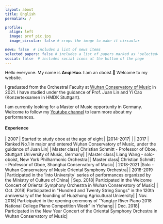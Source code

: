 ```yaml
---
layout: about
title: English
permalink: /

profile:
  align: left
  image: prof_pic.jpg
  image_circular: false # crops the image to make it circaular

news: false  # includes a list of news items
selected_papers: false # includes a list of papers marked as "selected={true}"
social: false  # includes social icons at the bottom of the page
---
```


Hello everyone. My name is **Anqi Huo**. I am an oboist.:musical_note: Welcome to my website.

I graduated from the Orchestral Faculty at [Wuhan Conservatory of Music](http://lxs.whcm.edu.cn/) in 2021. I have studied under the guidance of Prof. Juan Lin and Yi Cao (Konzertexsamen in HMDK Stuttgart).

I am currently looking for a Master of Music opportunity in Germany. Welcome to follow my [Youtube channel](https://www.youtube.com/@anqihuo2055) to learn more about my performances.



#### Experience

| 2007 | Started to study oboe at the age of eight |
|2014-2017|  |
| 2017 |  Ranked No.1 in major and entered Wuhan Conservatory of Music, under the guidance of Juan Lin|
| Master class| Christian Schmitt - Professor of Oboe, Stuttgart University of Music, Germany|
| Master class| Liang Wang - solo-oboist, New York Philharmonic Orchestra|
| Master class| Christian Schmitt - Professor of Oboe, Shanghai Conservatory of Music|
| 2018-2021 |Solo - Wuhan Conservatory of Music Oriental Symphony Orchestra|
| 2018-2019 |Participated in the 'Into University' series of performances organized by the Ministry of Culture of China|
| Sep. 2018| Participated in the Welcome Concert of Oriental Symphony Orchestra in Wuhan Conservatory of Music|
| Oct. 2018| Participated in "Hundred and Twenty String Songs" in the 120th anniversary of the founding of Huazhong Agricultural University|
| Nov. 2018| Participated in the opening ceremony of "Yangtze River Piano 2018 National College Piano Competition Week" in Yichang|
| Dec. 2018| Participated in the New Year Concert of the Oriental Symphony Orchestra in Wuhan Conservatory of Music|



